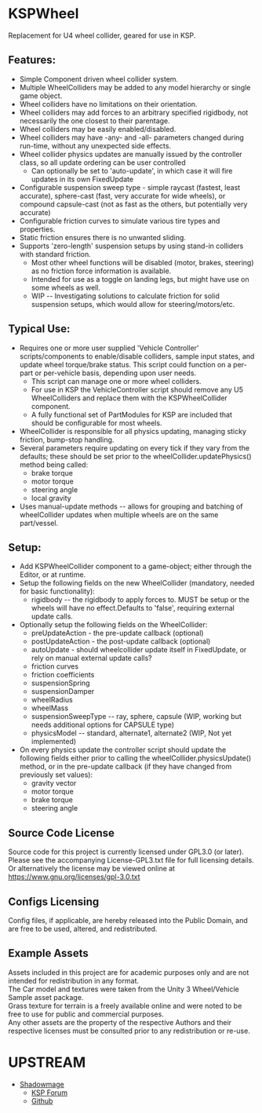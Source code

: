 # KSPWheel
Replacement for U4 wheel collider, geared for use in KSP.

## Features:
* Simple Component driven wheel collider system.
* Multiple WheelColliders may be added to any model hierarchy or single game object.
* Wheel colliders have no limitations on their orientation.
* Wheel colliders may add forces to an arbitrary specified rigidbody, not necessarily the one closest to their parentage.
* Wheel colliders may be easily enabled/disabled.
* Wheel colliders may have -any- and -all- parameters changed during run-time, without any unexpected side effects.
* Wheel collider physics updates are manually issued by the controller class, so all update ordering can be user controlled
  * Can optionally be set to 'auto-update', in which case it will fire updates in its own FixedUpdate
* Configurable suspension sweep type - simple raycast (fastest, least accurate), sphere-cast (fast, very accurate for wide wheels), or compound capsule-cast (not as fast as the others, but potentially very accurate)
* Configurable friction curves to simulate various tire types and properties.
* Static friction ensures there is no unwanted sliding.
* Supports 'zero-length' suspension setups by using stand-in colliders with standard friction.
  * Most other wheel functions will be disabled (motor, brakes, steering) as no friction force information is available.
  * Intended for use as a toggle on landing legs, but might have use on some wheels as well.
  * WIP -- Investigating solutions to calculate friction for solid suspension setups, which would allow for steering/motors/etc.

## Typical Use:
* Requires one or more user supplied 'Vehicle Controller' scripts/components to enable/disable colliders, sample input states, and update wheel torque/brake status.  This script could function on a per-part or per-vehicle basis, depending upon user needs.
  * This script can manage one or more wheel colliders.
  * For use in KSP the VehicleController script should remove any U5 WheelColliders and replace them with the KSPWheelCollider component.
  * A fully functional set of PartModules for KSP are included that should be configurable for most wheels.
* WheelCollider is responsible for all physics updating, managing sticky friction, bump-stop handling.
* Several parameters require updating on every tick if they vary from the defaults; these should be set prior to the wheelCollider.updatePhysics() method being called:
  * brake torque
  * motor torque
  * steering angle
  * local gravity
* Uses manual-update methods -- allows for grouping and batching of wheelCollider updates when multiple wheels are on the same part/vessel.

## Setup:
* Add KSPWheelCollider component to a game-object; either through the Editor, or at runtime.
* Setup the following fields on the new WheelCollider (mandatory, needed for basic functionality):
  * rigidbody -- the rigidbody to apply forces to.  MUST be setup or the wheels will have no effect.Defaults to 'false', requiring external update calls.
* Optionally setup the following fields on the WheelCollider:
  * preUpdateAction - the pre-update callback (optional)
  * postUpdateAction - the post-update callback (optional)
  * autoUpdate - should wheelcollider update itself in FixedUpdate, or rely on manual external update calls?  
  * friction curves
  * friction coefficients
  * suspensionSpring
  * suspensionDamper
  * wheelRadius
  * wheelMass
  * suspensionSweepType -- ray, sphere, capsule (WIP, working but needs additional options for CAPSULE type)
  * physicsModel -- standard, alternate1, alternate2 (WIP, Not yet implemented)
* On every physics update the controller script should update the following fields either prior to calling the wheelCollider.physicsUpdate() method, or in the pre-update callback (if they have changed from previously set values):
  * gravity vector
  * motor torque
  * brake torque
  * steering angle

## Source Code License
Source code for this project is currently licensed under GPL3.0 (or later).  Please see the accompanying License-GPL3.txt file for full licensing details.  Or alternatively the license may be viewed online at https://www.gnu.org/licenses/gpl-3.0.txt

## Configs Licensing
Config files, if applicable, are hereby released into the Public Domain, and are free to be used, altered, and redistributed.

## Example Assets
Assets included in this project are for academic purposes only and are not intended for redistribution in any format.  
The Car model and textures were taken from the Unity 3 Wheel/Vehicle Sample asset package.  
Grass texture for terrain is a freely available online and were noted to be free to use for public and commercial purposes.  
Any other assets are the property of the respective Authors and their respective licenses must be consulted prior to any redistribution or re-use.

# UPSTREAM

* [Shadowmage](https://forum.kerbalspaceprogram.com/index.php?/profile/138730-shadowmage/)
	+ [KSP Forum](https://forum.kerbalspaceprogram.com/index.php?/topic/152782-*)
	+ [Github](https://github.com/shadowmage45/KSPWheel)
